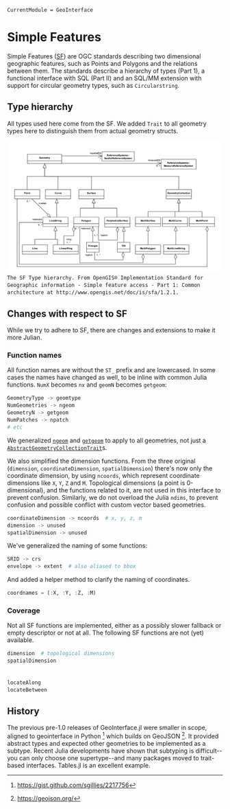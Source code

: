 ```@meta
CurrentModule = GeoInterface
```

# Simple Features
Simple Features ([SF](https://en.wikipedia.org/wiki/Simple_Features)) are OGC standards describing two dimensional geographic features, such as Points and Polygons and the relations between them.
The standards describe a hierarchy of types (Part 1), a functional interface with SQL (Part II) and an SQL/MM extension with support for circular geometry types, such as `Circularstring`.

## Type hierarchy
All types used here come from the SF. We added `Trait` to all geometry types here to distinguish them from actual geometry structs.

![SF Type hierarchy. From the Simple Feature standard by OGC.](types.png)
`The SF Type hierarchy. From OpenGIS® Implementation Standard for Geographic information - Simple feature access - Part 1: Common architecture at http://www.opengis.net/doc/is/sfa/1.2.1.`

## Changes with respect to SF
While we try to adhere to SF, there are changes and extensions to make it more Julian.

### Function names
All function names are without the `ST_` prefix and are lowercased. In some cases the names have changed as well, to be inline with common Julia functions. `NumX` becomes `nx` and `geomN` becomes `getgeom`:
```julia
GeometryType -> geomtype
NumGeometries -> ngeom
GeometryN -> getgeom
NumPatches -> npatch
# etc
```

We generalized [`ngeom`](@ref) and [`getgeom`](@ref) to apply to 
all geometries, not just a [`AbstractGeometryCollectionTrait`](@ref)s.

We also simplified the dimension functions. From the three original (`dimension`, `coordinateDimension`, `spatialDimension`) there's now only the coordinate dimension, by using `ncoords`, which represent coordinate dimensions like `X`, `Y`, `Z` and `M`. Topological dimensions (a point is 0-dimensional), and the functions related to it, are not used in this interface to prevent confusion. Similarly, we do not overload the Julia `ndims`, to prevent confusion and possible conflict with custom vector based geometries.

```julia
coordinateDimension -> ncoords  # x, y, z, m
dimension -> unused
spatialDimension -> unused
```

We've generalized the naming of some functions:
```julia
SRID -> crs
envelope -> extent  # also aliased to bbox
```

And added a helper method to clarify the naming of coordinates.
```julia
coordnames = (:X, :Y, :Z, :M)
```

### Coverage
Not all SF functions are implemented, either as a possibly slower fallback or empty descriptor or not at all. The following SF functions are not (yet) available.

```julia
dimension  # topological dimensions
spatialDimension


locateAlong
locateBetween
```

## History
The previous pre-1.0 releases of GeoInterface.jl were smaller in scope, aligned to geointerface in Python [^sgillies]
which builds on GeoJSON [^geojson]. It provided abstract types and expected other geometries to be implemented as a subtype.
Recent Julia developments have shown that subtyping is difficult--you can only choose one supertype--and many packages moved to trait-based interfaces. Tables.jl is an excellent example.

[^sgillies]: https://gist.github.com/sgillies/2217756
[^geojson]: https://geojson.org/

